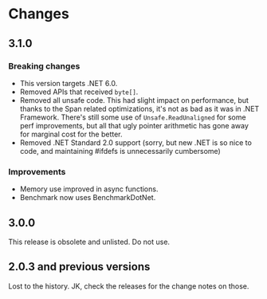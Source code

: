 # Changes

## 3.1.0

### Breaking changes
- This version targets .NET 6.0.
- Removed APIs that received `byte[]`.
- Removed all unsafe code. This had slight impact on performance, but
  thanks to the Span related optimizations, it's not as bad as it was in .NET Framework. There's
  still some use of `Unsafe.ReadUnaligned` for some perf improvements, but all that ugly
  pointer arithmetic has gone away for marginal cost for the better.
- Removed .NET Standard 2.0 support (sorry, but new .NET is so nice to code, and maintaining #ifdefs is unnecessarily cumbersome)

### Improvements
- Memory use improved in async functions.
- Benchmark now uses BenchmarkDotNet.

## 3.0.0
This release is obsolete and unlisted. Do not use.

## 2.0.3 and previous versions
Lost to the history. JK, check the releases for the change notes on those.